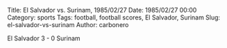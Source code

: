 Title: El Salvador vs. Surinam, 1985/02/27
Date: 1985/02/27 00:00
Category: sports
Tags: football, football scores, El Salvador, Surinam
Slug: el-salvador-vs-surinam
Author: carbonero


El Salvador 3 - 0 Surinam
